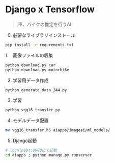 # Django x Tensorflow

> 車、バイクの推定を行うAI

0. 必要なライブラリインストール

```bash
pip install -r requrements.txt
```

1.　画像ファイルの収集

```bash
python download.py car
python download.py motorbike
```

2. 学習用データ作成

```bash
python generate_data_244.py
```

3. 学習

```bash
python vgg16_transfer.py
```

4. モデルデータ配置

```bash
mv vgg16_transfer.h5 aiapps/imageai/ml_models/
```

5. Django起動

```bash
# localhost:8000にて起動
cd aiapps ; python manage.py runserver
```




